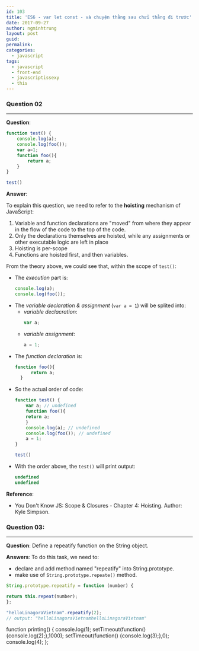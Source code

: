 ```yaml
---
id: 103
title: 'ES6 - var let const - và chuyện thằng sau chửi thằng đi trước'
date: 2017-09-27
author: ngminhtrung
layout: post
guid: 
permalink: 
categories:
  - javascript
tags:
  - javascript
  - front-end
  - javascriptissexy
  - this
---
```


### Question 02
---

**Question**: 
```js
function test() {
    console.log(a);
    console.log(foo());
    var a=1;
    function foo(){
		return a;
    }
}

test()
```

**Answer**:

To explain this question, we need to refer to the **hoisting** mechanism of JavaScript:
1. Variable and function declarations are "moved" from where they appear in the flow of the code to the top of the code. 
2. Only the declarations themselves are hoisted, while any assignments or other executable logic are left in place
3. Hoisting is per-scope
4. Functions are hoisted first, and then variables.

From the theory above, we could see that, within the scope of `test()`:
- The *execution* part is:
  ```js
  console.log(a);
  console.log(foo());
  ```
- The *variable declaration & assignment* (`var a = 1`) will be splited into:
  - *variable declacration*: 
    ```js
    var a;
    ```
  - *variable assignment*:
    ```js
    a = 1;
    ``` 
- The *function declaration* is:
  ```js
  function foo(){
		return a;
    }
  ```
- So the actual order of code:
  ```js
  function test() {
      var a; // undefined
      function foo(){
      return a;
      }
      console.log(a); // undefined
      console.log(foo()); // undefined
      a = 1;
  }

  test()
  ```
- With the order above, the `test()` will print output:
  ```js
  undefined
  undefined
  ```

**Reference**:
- You Don't Know JS: Scope & Closures - Chapter 4: Hoisting. Author: Kyle Simpson.

### Question 03:
---

**Question**: Define a repeatify function on the String object. 

**Answers**: To do this task, we need to:
- declare and add method named "repeatify" into String.prototype.
- make use of `String.prototype.repeate()` method. 

```js
String.prototype.repeatify = function (number) {

return this.repeat(number);
};

"helloLinagoraVietnam".repeatify(2);
// output: "helloLinagoraVietnamhelloLinagoraVietnam"
```
function printing() {
    console.log(1);
    setTimeout(function() {console.log(2);},1000);
    setTimeout(function() {console.log(3);},0);
    console.log(4);
};